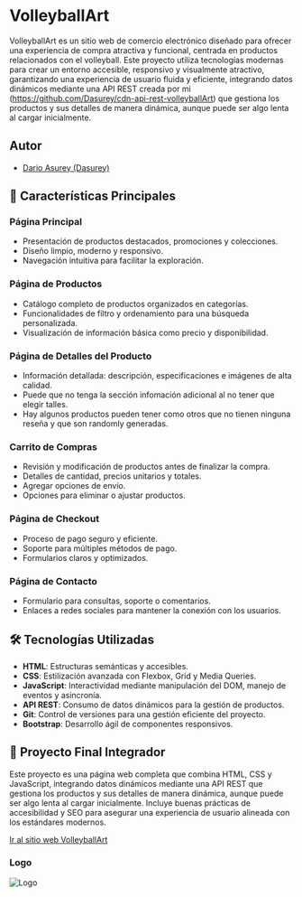 
# VolleyballArt

VolleyballArt es un sitio web de comercio electrónico diseñado para ofrecer una experiencia de compra atractiva y funcional, centrada en productos relacionados con el volleyball. Este proyecto utiliza tecnologías modernas para crear un entorno accesible, responsivo y visualmente atractivo, garantizando una experiencia de usuario fluida y eficiente, integrando datos dinámicos mediante una API REST creada por mi (https://github.com/Dasurey/cdn-api-rest-volleyballArt) que gestiona los productos y sus detalles de manera dinámica, aunque puede ser algo lenta al cargar inicialmente.

## Autor

- [Dario Asurey (Dasurey)](https://github.com/Dasurey)

## 🚀 Características Principales

### Página Principal
- Presentación de productos destacados, promociones y colecciones.
- Diseño limpio, moderno y responsivo.
- Navegación intuitiva para facilitar la exploración.

### Página de Productos
- Catálogo completo de productos organizados en categorías.
- Funcionalidades de filtro y ordenamiento para una búsqueda personalizada.
- Visualización de información básica como precio y disponibilidad.

### Página de Detalles del Producto
- Información detallada: descripción, especificaciones e imágenes de alta calidad.
- Puede que no tenga la sección infomación adicional al no tener que elegir talles.
- Hay algunos productos pueden tener como otros que no tienen ninguna reseña y que son randomly generadas.

### Carrito de Compras
- Revisión y modificación de productos antes de finalizar la compra.
- Detalles de cantidad, precios unitarios y totales.
- Agregar opciones de envío.
- Opciones para eliminar o ajustar productos.

### Página de Checkout
- Proceso de pago seguro y eficiente.
- Soporte para múltiples métodos de pago.
- Formularios claros y optimizados.

### Página de Contacto
- Formulario para consultas, soporte o comentarios.
- Enlaces a redes sociales para mantener la conexión con los usuarios.

## 🛠️ Tecnologías Utilizadas
- **HTML**: Estructuras semánticas y accesibles.
- **CSS**: Estilización avanzada con Flexbox, Grid y Media Queries.
- **JavaScript**: Interactividad mediante manipulación del DOM, manejo de eventos y asincronía.
- **API REST**: Consumo de datos dinámicos para la gestión de productos.
- **Git**: Control de versiones para una gestión eficiente del proyecto.
- **Bootstrap**: Desarrollo ágil de componentes responsivos.

## 🌟 Proyecto Final Integrador
Este proyecto es una página web completa que combina HTML, CSS y JavaScript, integrando datos dinámicos mediante una API REST que gestiona los productos y sus detalles de manera dinámica, aunque puede ser algo lenta al cargar inicialmente. Incluye buenas prácticas de accesibilidad y SEO para asegurar una experiencia de usuario alineada con los estándares modernos.

[Ir al sitio web VolleyballArt](https://dasurey.github.io/VolleyballArt/)

### Logo
![Logo](img/brand/LogoConPelota.ico)
